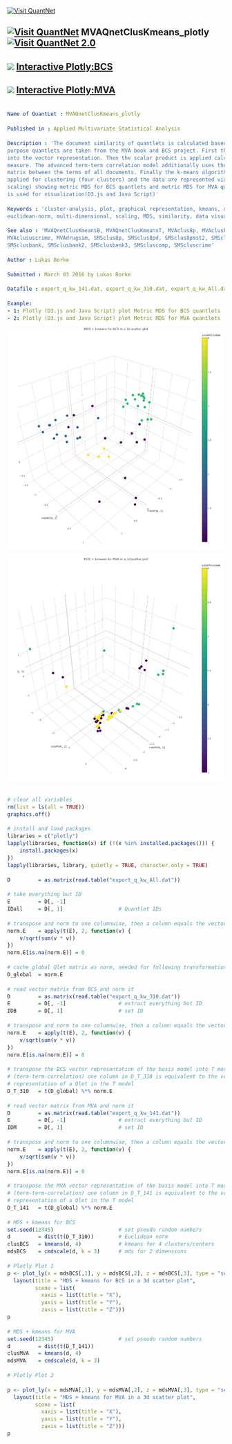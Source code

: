 
[<img src="https://github.com/QuantLet/Styleguide-and-FAQ/blob/master/pictures/banner.png" width="880" alt="Visit QuantNet">](http://quantlet.de/index.php?p=info)

## [<img src="https://github.com/QuantLet/Styleguide-and-Validation-procedure/blob/master/pictures/qloqo.png" alt="Visit QuantNet">](http://quantlet.de/) **MVAQnetClusKmeans_plotly** [<img src="https://github.com/QuantLet/Styleguide-and-Validation-procedure/blob/master/pictures/QN2.png" width="60" alt="Visit QuantNet 2.0">](http://quantlet.de/d3/ia)

## <img src="https://github.com/QuantLet/Styleguide-and-FAQ/blob/master/pictures/Plotly_logo.png" width="60" /> [Interactive Plotly:BCS](http://d3akula.github.io/Plotly/qnet_bcs_plotly.html)

## <img src="https://github.com/QuantLet/Styleguide-and-FAQ/blob/master/pictures/Plotly_logo.png" width="60" /> [Interactive Plotly:MVA](http://d3akula.github.io/Plotly/qnet_mva_plotly.html)

```yaml

Name of QuantLet : MVAQnetClusKmeans_plotly

Published in : Applied Multivariate Statistical Analysis

Description : 'The document similarity of quantlets is calculated based on their keywords. For this
purpose quantlets are taken from the MVA book and BCS project. First the keywords are transformed
into the vector representation. Then the scalar product is applied calculating so the similarity
measure. The advanced term-term correlation model additionally uses the term-term correlation
matrix between the terms of all documents. Finally the k-means algorithm with the Euclidean norm is
applied for clustering (four clusters) and the data are represented via MDS (multidimensional
scaling) showing metric MDS for BCS quantlets and metric MDS for MVA quantlets. Plotly technology
is used for visualization(D3.js and Java Script)'

Keywords : 'cluster-analysis, plot, graphical representation, kmeans, distance, euclidean,
euclidean-norm, multi-dimensional, scaling, MDS, similarity, data visualization'

See also : 'MVAQnetClusKmeansB, MVAQnetClusKmeansT, MVAclus8p, MVAclusbank, MVAclusbh, MVAclusfood,
MVAclususcrime, MVAdrugsim, SMSclus8p, SMSclus8pd, SMSclus8pmst2, SMSclushealth, SMScluscrimechi2,
SMSclusbank, SMSclusbank2, SMSclusbank3, SMScluscomp, SMScluscrime'

Author : Lukas Borke

Submitted : March 03 2016 by Lukas Borke

Datafile : export_q_kw_141.dat, export_q_kw_310.dat, export_q_kw_All.dat

Example: 
- 1: Plotly (D3.js and Java Script) plot Metric MDS for BCS quantlets
- 2: Plotly (D3.js and Java Script) plot Metric MDS for MVA quantlets

```

![Picture1](MVAQnetClusKmeans_plotly_BCS.png)

![Picture2](MVAQnetClusKmeans_plotly_MVA.png)


```r

# clear all variables
rm(list = ls(all = TRUE))
graphics.off()

# install and load packages
libraries = c("plotly")
lapply(libraries, function(x) if (!(x %in% installed.packages())) {
    install.packages(x)
})
lapply(libraries, library, quietly = TRUE, character.only = TRUE)

D         = as.matrix(read.table("export_q_kw_All.dat"))

# take everything but ID
E         = D[, -1]
IDall     = D[, 1]                  # Quantlet IDs 

# transpose and norm to one columnwise, then a column equals the vector representation of a Qlet
norm.E    = apply(t(E), 2, function(v) {
    v/sqrt(sum(v * v))
})
norm.E[is.na(norm.E)] = 0

# cache global Qlet matrix as norm, needed for following transformations
D_global  = norm.E

# read vector matrix from BCS and norm it
D         = as.matrix(read.table("export_q_kw_310.dat"))
E         = D[, -1]                 # extract everything but ID
IDB       = D[, 1]                  # set ID

# transpose and norm to one columnwise, then a column equals the vector representation of a Qlet
norm.E    = apply(t(E), 2, function(v) {
    v/sqrt(sum(v * v))
})
norm.E[is.na(norm.E)] = 0

# transpose the BCS vector representation of the basis model into T model
# (term-term-correlation) one column in D_T_310 is equivalent to the vector
# representation of a Qlet in the T model
D_T_310   = t(D_global) %*% norm.E

# read vector matrix from MVA and norm it
D         = as.matrix(read.table("export_q_kw_141.dat"))
E         = D[, -1]                 # extract everything but ID
IDM       = D[, 1]                  # set ID

# transpose and norm to one columnwise, then a column equals the vector representation of a Qlet
norm.E    = apply(t(E), 2, function(v) {
    v/sqrt(sum(v * v))
})
norm.E[is.na(norm.E)] = 0

# transpose the MVA vector representation of the basis model into T model
# (term-term-correlation) one column in D_T_141 is equivalent to the vector
# representation of a Qlet in the T model
D_T_141   = t(D_global) %*% norm.E

# MDS + kmeans for BCS
set.seed(12345)                     # set pseudo random numbers
d         = dist(t(D_T_310))        # Euclidean norm
clusBCS   = kmeans(d, 4)            # kmeans for 4 clusters/centers
mdsBCS    = cmdscale(d, k = 3)      # mds for 2 dimensions

# Plotly Plot 1
p <- plot_ly(x = mdsBCS[,1], y = mdsBCS[,2], z = mdsBCS[,3], type = "scatter3d", mode = "markers", color = clusBCS$cluster) %>% 
  layout(title = "MDS + kmeans for BCS in a 3d scatter plot",
         scene = list(
           xaxis = list(title = "X"), 
           yaxis = list(title = "Y"), 
           zaxis = list(title = "Z")))
p

# MDS + kmeans for MVA
set.seed(12345)                     # set pseudo random numbers
d         = dist(t(D_T_141))
clusMVA   = kmeans(d, 4)
mdsMVA    = cmdscale(d, k = 3)

# Plotly Plot 2

p <- plot_ly(x = mdsMVA[,1], y = mdsMVA[,2], z = mdsMVA[,3], type = "scatter3d", mode = "markers", color = clusMVA$cluster) %>% 
  layout(title = "MDS + kmeans for MVA in a 3d scatter plot",
         scene = list(
           xaxis = list(title = "X"), 
           yaxis = list(title = "Y"), 
           zaxis = list(title = "Z")))
p

```
